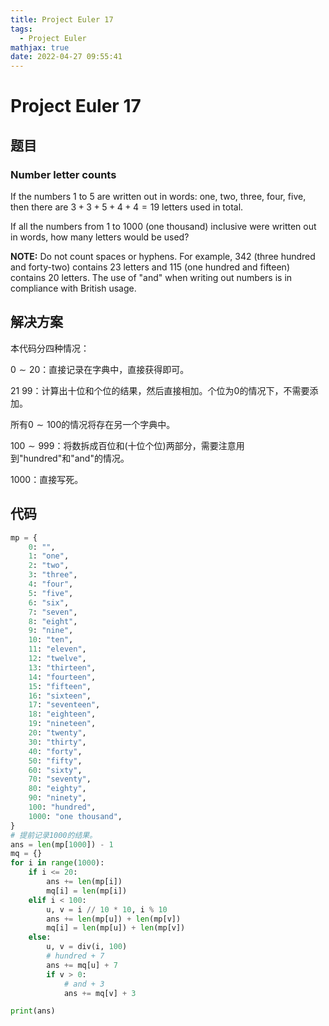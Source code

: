 ```yaml
---
title: Project Euler 17
tags:
  - Project Euler
mathjax: true
date: 2022-04-27 09:55:41
---
```


<escape><!-- more --></escape>

# Project Euler 17

## 题目

### Number letter counts

If the numbers $1$ to $5$ are written out in words: one, two, three, four, five, then there are $3 + 3 + 5 + 4 + 4 = 19$ letters used in total.

If all the numbers from $1$ to $1000$ (one thousand) inclusive were written out in words, how many letters would be used?

**NOTE:** Do not count spaces or hyphens. For example, $342$ (three hundred and forty-two) contains $23$ letters and $115$ (one hundred and fifteen) contains $20$ letters. The use of "and" when writing out numbers is in compliance with British usage.

## 解决方案

本代码分四种情况：

$0\sim20$：直接记录在字典中，直接获得即可。

$21~99$：计算出十位和个位的结果，然后直接相加。个位为$0$的情况下，不需要添加。

所有$0\sim100$的情况将存在另一个字典中。

$100\sim999$：将数拆成百位和(十位个位)两部分，需要注意用到"hundred"和"and"的情况。

$1000$：直接写死。

## 代码

```Python
mp = {
    0: "",
    1: "one",
    2: "two",
    3: "three",
    4: "four",
    5: "five",
    6: "six",
    7: "seven",
    8: "eight",
    9: "nine",
    10: "ten",
    11: "eleven",
    12: "twelve",
    13: "thirteen",
    14: "fourteen",
    15: "fifteen",
    16: "sixteen",
    17: "seventeen",
    18: "eighteen",
    19: "nineteen",
    20: "twenty",
    30: "thirty",
    40: "forty",
    50: "fifty",
    60: "sixty",
    70: "seventy",
    80: "eighty",
    90: "ninety",
    100: "hundred",
    1000: "one thousand",
}
# 提前记录1000的结果。
ans = len(mp[1000]) - 1
mq = {}
for i in range(1000):
    if i <= 20:
        ans += len(mp[i])
        mq[i] = len(mp[i])
    elif i < 100:
        u, v = i // 10 * 10, i % 10
        ans += len(mp[u]) + len(mp[v])
        mq[i] = len(mp[u]) + len(mp[v])
    else:
        u, v = div(i, 100)
        # hundred + 7
        ans += mq[u] + 7
        if v > 0:
            # and + 3
            ans += mq[v] + 3

print(ans)
```
